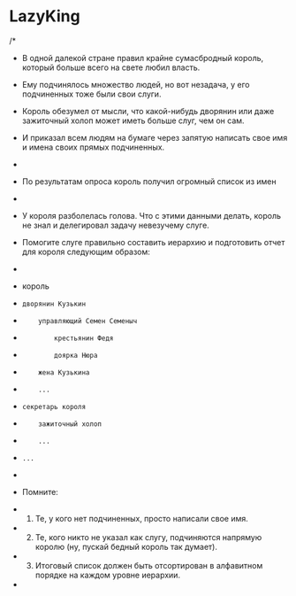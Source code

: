 # LazyKing

/*
 * В одной далекой стране правил крайне сумасбродный король, который больше всего на свете любил власть.
 * Ему подчинялось множество людей, но вот незадача, у его подчиненных тоже были свои слуги.
 * Король обезумел от мысли, что какой-нибудь дворянин или даже зажиточный холоп может иметь больше слуг, чем он сам.
 * И приказал всем людям на бумаге через запятую написать свое имя и имена своих прямых подчиненных.
 *
 * По результатам опроса король получил огромный список из имен 
 * 
 * У короля разболелась голова. Что с этими данными делать, король не знал и делегировал задачу невезучему слуге.

 * Помогите слуге правильно составить иерархию и подготовить  отчет для короля следующим образом:
 *
 * король
 *     дворянин Кузькин
 *         управляющий Семен Семеныч
 *             крестьянин Федя
 *             доярка Нюра
 *         жена Кузькина
 *         ...
 *     секретарь короля
 *         зажиточный холоп
 *         ...
 *     ...
 *
 * Помните:
 *  1. Те, у кого нет подчиненных, просто написали свое имя.
 *  2. Те, кого никто не указал как слугу, подчиняются напрямую королю (ну, пускай бедный король так думает).
 *  3. Итоговый список должен быть отсортирован в алфавитном порядке на каждом уровне иерархии.
 *
